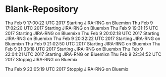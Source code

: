 # Blank-Repository
Thu Feb 9 17:00:22 UTC 2017 Starting JIRA-RNG on Bluemixn
Thu Feb 9 17:02:20 UTC 2017 Starting JIRA-RNG on Bluemixn
Thu Feb 9 19:31:15 UTC 2017 Starting JIRA-RNG on Bluemixn
Thu Feb 9 20:02:18 UTC 2017 Starting JIRA-RNG on Bluemixn
Thu Feb 9 20:32:22 UTC 2017 Starting JIRA-RNG on Bluemixn
Thu Feb 9 21:02:50 UTC 2017 Starting JIRA-RNG on Bluemixn
Thu Feb 9 21:33:18 UTC 2017 Starting JIRA-RNG on Bluemixn
Thu Feb 9 22:04:21 UTC 2017 Starting JIRA-RNG on Bluemixn
Thu Feb 9 22:34:52 UTC 2017 Stoppig JIRA-RNG on Bluemix
 
Thu Feb 9 23:05:19 UTC 2017 Stoppig JIRA-RNG on Bluemix
 
